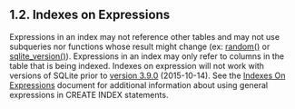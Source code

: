 ## 1\.2\. Indexes on Expressions


Expressions in an index may not reference other tables
and may not use subqueries nor functions whose result might
change (ex: [random()](lang_corefunc.html#random) or [sqlite\_version()](lang_corefunc.html#sqlite_version)).
Expressions in an index may only refer to columns in the table
that is being indexed.
Indexes on expression will not work with versions of SQLite prior
to [version 3\.9\.0](releaselog/3_9_0.html) (2015\-10\-14\).
See the [Indexes On Expressions](expridx.html) document for additional information
about using general expressions in CREATE INDEX statements.




